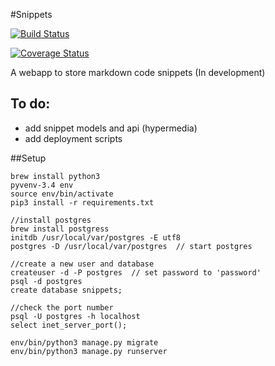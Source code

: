 #Snippets

[![Build Status](https://travis-ci.org/maximilianhurl/snippets.svg)](https://travis-ci.org/maximilianhurl/snippets)

[![Coverage Status](https://coveralls.io/repos/maximilianhurl/snippets/badge.svg)](https://coveralls.io/r/maximilianhurl/snippets)

A webapp to store markdown code snippets (In development)

## To do:

- add snippet models and api (hypermedia)
- add deployment scripts

##Setup
	
	brew install python3
	pyvenv-3.4 env
	source env/bin/activate
	pip3 install -r requirements.txt

    //install postgres
    brew install postgress
    initdb /usr/local/var/postgres -E utf8
    postgres -D /usr/local/var/postgres  // start postgres

    //create a new user and database
    createuser -d -P postgres  // set password to 'password'
    psql -d postgres
    create database snippets;

    //check the port number
    psql -U postgres -h localhost
    select inet_server_port();

    env/bin/python3 manage.py migrate
    env/bin/python3 manage.py runserver
